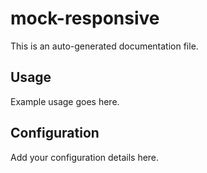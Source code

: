 # mock-responsive

This is an auto-generated documentation file.

## Usage

Example usage goes here.

## Configuration

Add your configuration details here.